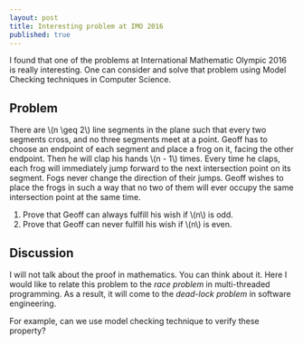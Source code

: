 ```yaml
---
layout: post
title: Interesting problem at IMO 2016
published: true
---
```


I found that one of the problems at International Mathematic Olympic 2016 is really interesting. One can consider and solve that problem using Model Checking techniques in Computer Science.

## Problem
There are \\(n \geq 2\\) line segments in the plane such that every two segments cross, and no three segments meet at a point. Geoff has to choose an endpoint of each segment and place a frog on it, facing the other endpoint. Then he will clap his hands \\(n - 1\\) times. Every time he claps, each frog will immediately jump forward to the next intersection point on its segment. Fogs never change the direction of their jumps. Geoff wishes to place the frogs in such a way that no two of them will ever occupy the same intersection point at the same time.

1. Prove that Geoff can always fulfill his wish if \\(n\\) is odd.
1. Prove that Geoff can never fulfill his wish if \\(n\\) is even.

## Discussion
I will not talk about the proof in mathematics. You can think about it. Here I would like to relate this problem to the _race problem_ in multi-threaded programming. As a result, it will come to the _dead-lock problem_ in software engineering.

For example, can we use model checking technique to verify these property?
